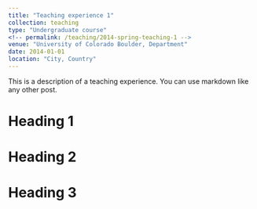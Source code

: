 ```yaml
---
title: "Teaching experience 1"
collection: teaching
type: "Undergraduate course"
<!-- permalink: /teaching/2014-spring-teaching-1 -->
venue: "University of Colorado Boulder, Department"
date: 2014-01-01
location: "City, Country"
---
```


This is a description of a teaching experience. You can use markdown like any other post.

Heading 1
======

Heading 2
======

Heading 3
======
